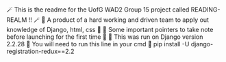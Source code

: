 🪄 This is the readme for the UofG WAD2 Group 15 project called READING-REALM !! 🪄
📔 A product of a hard working and driven team to apply out knowledge of Django, html, css 📔
📔 Some important pointers to take note before launching for the first time 📔
🔮 This was run on Django version 2.2.28
🔮 You will need to run this line in your cmd 
🔮 pip install -U django-registration-redux==2.2
